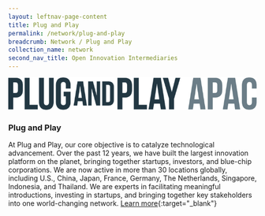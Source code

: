 ```yaml
---
layout: leftnav-page-content
title: Plug and Play
permalink: /network/plug-and-play
breadcrumb: Network / Plug and Play
collection_name: network
second_nav_title: Open Innovation Intermediaries
---
```


<a href="www.apac-summit.com">
<img src="/images/partners/Plug and Play.png
" alt="1" style="width:505px;height:66px">
</a>

<h3>Plug and Play</h3>

At Plug and Play, our core objective is to catalyze technological advancement. Over the past 12 years, we have built the largest innovation platform on the planet, bringing together startups, investors, and blue-chip corporations. We are now active in more than 30 locations globally, including U.S., China, Japan, France, Germany, The Netherlands, Singapore, Indonesia, and Thailand. We are experts in facilitating meaningful introductions, investing in startups, and bringing together key stakeholders into one world-changing network. 
[Learn more](http://www.apac-summit.com){:target="_blank"}
